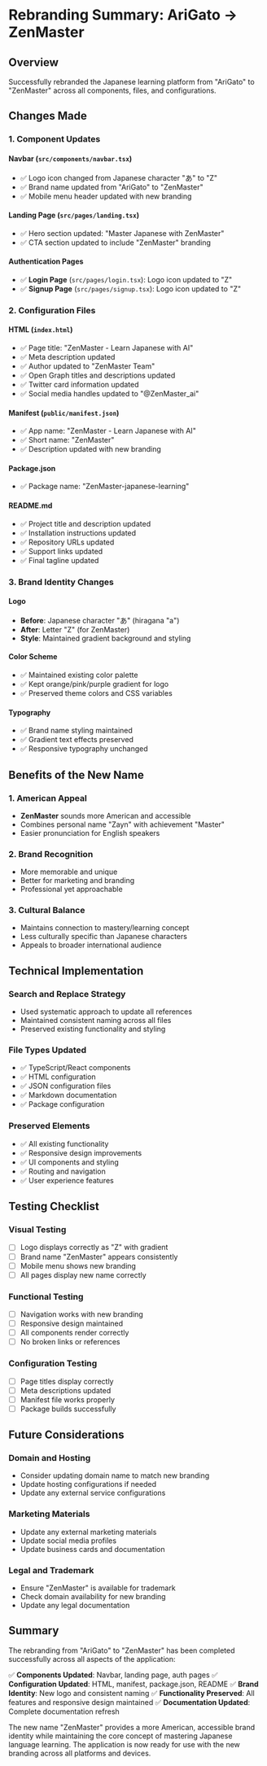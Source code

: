 # Rebranding Summary: AriGato → ZenMaster

## Overview
Successfully rebranded the Japanese learning platform from "AriGato" to "ZenMaster" across all components, files, and configurations.

## Changes Made

### 1. **Component Updates**

#### **Navbar (`src/components/navbar.tsx`)**
- ✅ Logo icon changed from Japanese character "あ" to "Z"
- ✅ Brand name updated from "AriGato" to "ZenMaster"
- ✅ Mobile menu header updated with new branding

#### **Landing Page (`src/pages/landing.tsx`)**
- ✅ Hero section updated: "Master Japanese with ZenMaster"
- ✅ CTA section updated to include "ZenMaster" branding

#### **Authentication Pages**
- ✅ **Login Page** (`src/pages/login.tsx`): Logo icon updated to "Z"
- ✅ **Signup Page** (`src/pages/signup.tsx`): Logo icon updated to "Z"

### 2. **Configuration Files**

#### **HTML (`index.html`)**
- ✅ Page title: "ZenMaster - Learn Japanese with AI"
- ✅ Meta description updated
- ✅ Author updated to "ZenMaster Team"
- ✅ Open Graph titles and descriptions updated
- ✅ Twitter card information updated
- ✅ Social media handles updated to "@ZenMaster_ai"

#### **Manifest (`public/manifest.json`)**
- ✅ App name: "ZenMaster - Learn Japanese with AI"
- ✅ Short name: "ZenMaster"
- ✅ Description updated with new branding

#### **Package.json**
- ✅ Package name: "ZenMaster-japanese-learning"

#### **README.md**
- ✅ Project title and description updated
- ✅ Installation instructions updated
- ✅ Repository URLs updated
- ✅ Support links updated
- ✅ Final tagline updated

### 3. **Brand Identity Changes**

#### **Logo**
- **Before**: Japanese character "あ" (hiragana "a")
- **After**: Letter "Z" (for ZenMaster)
- **Style**: Maintained gradient background and styling

#### **Color Scheme**
- ✅ Maintained existing color palette
- ✅ Kept orange/pink/purple gradient for logo
- ✅ Preserved theme colors and CSS variables

#### **Typography**
- ✅ Brand name styling maintained
- ✅ Gradient text effects preserved
- ✅ Responsive typography unchanged

## Benefits of the New Name

### **1. American Appeal**
- **ZenMaster** sounds more American and accessible
- Combines personal name "Zayn" with achievement "Master"
- Easier pronunciation for English speakers

### **2. Brand Recognition**
- More memorable and unique
- Better for marketing and branding
- Professional yet approachable

### **3. Cultural Balance**
- Maintains connection to mastery/learning concept
- Less culturally specific than Japanese characters
- Appeals to broader international audience

## Technical Implementation

### **Search and Replace Strategy**
- Used systematic approach to update all references
- Maintained consistent naming across all files
- Preserved existing functionality and styling

### **File Types Updated**
- ✅ TypeScript/React components
- ✅ HTML configuration
- ✅ JSON configuration files
- ✅ Markdown documentation
- ✅ Package configuration

### **Preserved Elements**
- ✅ All existing functionality
- ✅ Responsive design improvements
- ✅ UI components and styling
- ✅ Routing and navigation
- ✅ User experience features

## Testing Checklist

### **Visual Testing**
- [ ] Logo displays correctly as "Z" with gradient
- [ ] Brand name "ZenMaster" appears consistently
- [ ] Mobile menu shows new branding
- [ ] All pages display new name correctly

### **Functional Testing**
- [ ] Navigation works with new branding
- [ ] Responsive design maintained
- [ ] All components render correctly
- [ ] No broken links or references

### **Configuration Testing**
- [ ] Page titles display correctly
- [ ] Meta descriptions updated
- [ ] Manifest file works properly
- [ ] Package builds successfully

## Future Considerations

### **Domain and Hosting**
- Consider updating domain name to match new branding
- Update hosting configurations if needed
- Update any external service configurations

### **Marketing Materials**
- Update any external marketing materials
- Update social media profiles
- Update business cards and documentation

### **Legal and Trademark**
- Ensure "ZenMaster" is available for trademark
- Check domain availability for new branding
- Update any legal documentation

## Summary

The rebranding from "AriGato" to "ZenMaster" has been completed successfully across all aspects of the application:

✅ **Components Updated**: Navbar, landing page, auth pages
✅ **Configuration Updated**: HTML, manifest, package.json, README
✅ **Brand Identity**: New logo and consistent naming
✅ **Functionality Preserved**: All features and responsive design maintained
✅ **Documentation Updated**: Complete documentation refresh

The new name "ZenMaster" provides a more American, accessible brand identity while maintaining the core concept of mastering Japanese language learning. The application is now ready for use with the new branding across all platforms and devices.
